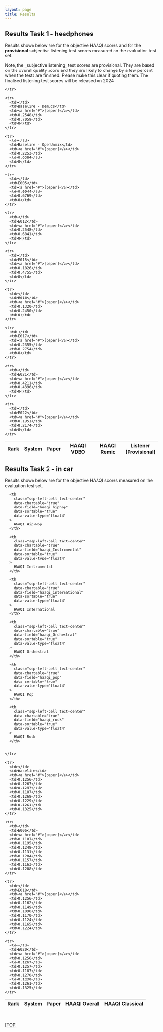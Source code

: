 ```yaml
---
layout: page
title: Results
---
```


<div class="panel panel-default">
<div class="panel-body">

<div class="bg-light py-1">
      <div class="container page-content">
          <article>

<h2>Results Task 1 - headphones</h2>

Results shown below are for the objective HAAQI scores and for the **provisional** subjective listening test scores measured on the evaluation test set. 

<p>Note, the _subjective listening_ test scores are provisional. They are based on the overall quality score and they are likely to change by a few percent when the tests are finished. 
Please make this clear if quoting them. The finalised listening test scores will be released on 2024.

</p>

<table
  class="datatable table table-hover table-condensed"
  data-bar-hline="true"
  data-chart-default-mode="bar"
  data-chart-modes="bar,scatter"
  data-id-field="system"
  data-pagination="false"
  data-rank-mode="grouped_muted"
  data-row-highlighting="true"
  data-bar-height="340"
  data-show-chart="true"
  data-show-rank="true"
  data-sort-name="haaqi"
  data-sort-order="desc"
  data-scatter-x="haaqi"
  data-scatter-y="listener"
  data-line-yaxis-beginatzero="true"
>
  <thead>
    <tr>
      <th class="sep-left-cell text-center" data-rank="true">Rank</th>
      <th
        class="sep-left-cell text-center"
        data-field="system"
        data-sortable="true"
        data-value-type="str"
        id="system"
      >
        System
      </th>
      <th
        class="sep-left-cell text-center"
        data-field="paper"
        data-sortable="true"
        data-value-type="str"
        id="paper"
      >
        Paper
      </th>
      <th
        class="sep-left-cell text-center"
        data-chartable="true"
        data-field="haaqi"
        data-sortable="true"
        data-value-type="float4"
      >
        HAAQI VDBO
      </th>
      <th
        class="sep-left-cell text-center"
        data-chartable="true"
        data-field="haaqi_remix"
        data-sortable="true"
        data-value-type="float4"
      >
        HAAQI Remix
      </th>
      <th
        class="sep-left-cell text-center"
        data-chartable="true"
        data-field="listener"
        data-sortable="true"
        data-value-type="float4"
      >
        Listener<br/> (Provisional)
      </th>

    </tr>

  </thead>

  <tbody>

    <tr>
      <td></td>
      <td>Baseline - Demucs</td>
      <td><a href="#">[paper]</a></td>
      <td>0.2548</td>
      <td>0.7059</td>
      <td>0</td>
    </tr>

    <tr>
      <td></td>
      <td>Baseline - OpenUnmix</td>
      <td><a href="#">[paper]</a></td>
      <td>0.2253</td>
      <td>0.6384</td>
      <td>0</td>
    </tr>

    <tr>
      <td></td>
      <td>E005</td>
      <td><a href="#">[paper]</a></td>
      <td>0.0944</td>
      <td>0.6769</td>
      <td>0</td>
    </tr>

    <tr>
      <td></td>
      <td>E012</td>
      <td><a href="#">[paper]</a></td>
      <td>0.2548</td>
      <td>0.6841</td>
      <td>0</td>
    </tr>

    <tr>
      <td></td>
      <td>E015</td>
      <td><a href="#">[paper]</a></td>
      <td>0.1826</td>
      <td>0.4755</td>
      <td>0</td>
    </tr>

    <tr>
      <td></td>
      <td>E016</td>
      <td><a href="#">[paper]</a></td>
      <td>0.1320</td>
      <td>0.2450</td>
      <td>0</td>
    </tr>

    <tr>
      <td></td>
      <td>E017</td>
      <td><a href="#">[paper]</a></td>
      <td>0.2355</td>
      <td>0.2754</td>
      <td>0</td>
    </tr>

    <tr>
      <td></td>
      <td>E021</td>
      <td><a href="#">[paper]</a></td>
      <td>0.4211</td>
      <td>0.4396</td>
      <td>0</td>
    </tr>

    <tr>
      <td></td>
      <td>E022</td>
      <td><a href="#">[paper]</a></td>
      <td>0.1951</td>
      <td>0.2174</td>
      <td>0</td>
    </tr>



  </tbody>
</table>


<h2>Results Task 2 - in car</h2>
<p>
Results shown below are for the objective HAAQI scores measured on the evaluation test set.
</p>

<table
  class="datatable table table-hover table-condensed"
  data-bar-hline="true"
  data-chart-default-mode="bar"
  data-chart-modes="bar,scatter"
  data-id-field="system"
  data-pagination="false"
  data-rank-mode="grouped_muted"
  data-row-highlighting="true"
  data-bar-height="340"
  data-show-chart="true"
  data-show-rank="true"
  data-sort-name="haaqi"
  data-sort-order="desc"
  data-scatter-x="haaqi"
  data-scatter-y="haaqi_classical"
  data-line-yaxis-beginatzero="true"
>
  <thead>
    <tr>
      <th class="sep-left-cell text-center" data-rank="true">Rank</th>
      <th
        class="sep-left-cell text-center"
        data-field="system"
        data-sortable="true"
        data-value-type="str"
        id="system"
      >
        System
      </th>
      <th
        class="sep-left-cell text-center"
        data-field="paper"
        data-sortable="true"
        data-value-type="str"
        id="paper"
      >
        Paper
      </th>
      <th
        class="sep-left-cell text-center"
        data-chartable="true"
        data-field="haaqi"
        data-sortable="true"
        data-value-type="float4"
      >
        HAAQI Overall
      </th>
      <th
        class="sep-left-cell text-center"
        data-chartable="true"
        data-field="haaqi_classical"
        data-sortable="true"
        data-value-type="float4"
      >
        HAAQI Classical
      </th>

      <th
        class="sep-left-cell text-center"
        data-chartable="true"
        data-field="haaqi_hiphop"
        data-sortable="true"
        data-value-type="float4"
      >
        HAAQI Hip-Hop
      </th>

      <th
        class="sep-left-cell text-center"
        data-chartable="true"
        data-field="haaqi_Instrumental"
        data-sortable="true"
        data-value-type="float4"
      >
        HAAQI Instrumental
      </th>

      <th
        class="sep-left-cell text-center"
        data-chartable="true"
        data-field="haaqi_international"
        data-sortable="true"
        data-value-type="float4"
      >
        HAAQI International
      </th>

      <th
        class="sep-left-cell text-center"
        data-chartable="true"
        data-field="haaqi_Orchestral"
        data-sortable="true"
        data-value-type="float4"
      >
        HAAQI Orchestral
      </th>

      <th
        class="sep-left-cell text-center"
        data-chartable="true"
        data-field="haaqi_pop"
        data-sortable="true"
        data-value-type="float4"
      >
        HAAQI Pop
      </th>

      <th
        class="sep-left-cell text-center"
        data-chartable="true"
        data-field="haaqi_rock"
        data-sortable="true"
        data-value-type="float4"
      >
        HAAQI Rock
      </th>


    </tr>

  </thead>

  <tbody>

    <tr>
      <td></td>
      <td>Baseline</td>
      <td><a href="#">[paper]</a></td>
      <td>0.1256</td>
      <td>0.1267</td>
      <td>0.1257</td>
      <td>0.1187</td>
      <td>0.1268</td>
      <td>0.1229</td>
      <td>0.1261</td>
      <td>0.1325</td>
    </tr>

    <tr>
      <td></td>
      <td>E006</td>
      <td><a href="#">[paper]</a></td>
      <td>0.1187</td>
      <td>0.1195</td>
      <td>0.1248</td>
      <td>0.1131</td>
      <td>0.1204</td>
      <td>0.1157</td>
      <td>0.1163</td>
      <td>0.1208</td>
    </tr>

    <tr>
      <td></td>
      <td>E018</td>
      <td><a href="#">[paper]</a></td>
      <td>0.1256</td>
      <td>0.1162</td>
      <td>0.1149</td>
      <td>0.1090</td>
      <td>0.1170</td>
      <td>0.1124</td>
      <td>0.1165</td>
      <td>0.1224</td>
    </tr>

    <tr>
      <td></td>
      <td>E020</td>
      <td><a href="#">[paper]</a></td>
      <td>0.1256</td>
      <td>0.1267</td>
      <td>0.1257</td>
      <td>0.1187</td>
      <td>0.1270</td>
      <td>0.1230</td>
      <td>0.1261</td>
      <td>0.1325</td>
    </tr>

  </tbody>
</table>

<section>
<br />


<a href="#TOP">[TOP]</a>
<p />
<br />
<br />

  </section>

</article>

</div>

</div>
